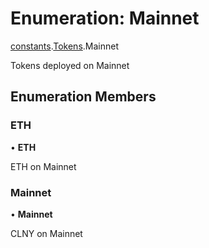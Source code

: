# Enumeration: Mainnet

[constants](../modules/constants.md).[Tokens](../modules/constants.Tokens.md).Mainnet

Tokens deployed on Mainnet

## Enumeration Members

### ETH

• **ETH**

ETH on Mainnet

### Mainnet

• **Mainnet**

CLNY on Mainnet

